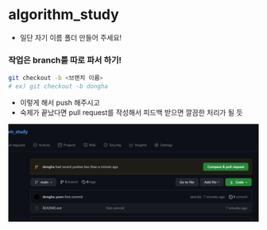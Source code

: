 # algorithm_study

* 일단 자기 이름 폴더 만들어 주세요!

### 작업은 branch를 따로 파서 하기!
```bash
git checkout -b <브랜치 이름>
# ex) git checkout -b dongha
```

* 이렇게 해서 push 해주시고
* 숙제가 끝났다면 pull request를 작성해서 피드백 받으면 깔끔한 처리가 될 듯



![img1](./img/image1.jpg)